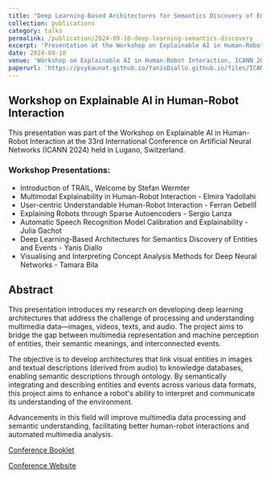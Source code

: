 ```yaml
---
title: "Deep Learning-Based Architectures for Semantics Discovery of Entities and Events"
collection: publications
category: talks
permalink: /publication/2024-09-10-deep-learning-semantics-discovery
excerpt: 'Presentation at the Workshop on Explainable AI in Human-Robot Interaction at ICANN 2024, focusing on deep learning architectures for semantics discovery of entities and events in multimedia data.'
date: 2024-09-10
venue: 'Workshop on Explainable AI in Human-Robot Interaction, ICANN 2024, Lugano, Switzerland'
paperurl: 'https://psykaunot.github.io/YanisDiallo.github.io/files/ICANN2024ConferenceBooklet.pdf'
---
```


## Workshop on Explainable AI in Human-Robot Interaction

This presentation was part of the Workshop on Explainable AI in Human-Robot Interaction at the 33rd International Conference on Artificial Neural Networks (ICANN 2024) held in Lugano, Switzerland.

### Workshop Presentations:
- Introduction of TRAIL, Welcome by Stefan Wermter
- Multimodal Explainability in Human-Robot Interaction - Elmira Yadollahi
- User-centric Understandable Human-Robot Interaction - Ferran GebellÍ
- Explaining Robots through Sparse Autoencoders - Sergio Lanza
- Automatic Speech Recognition Model Calibration and Explainability - Julia Gachot
- Deep Learning-Based Architectures for Semantics Discovery of Entities and Events - Yanis Diallo
- Visualising and Interpreting Concept Analysis Methods for Deep Neural Networks - Tamara Bila

## Abstract

This presentation introduces my research on developing deep learning architectures that address the challenge of processing and understanding multimedia data—images, videos, texts, and audio. The project aims to bridge the gap between multimedia representation and machine perception of entities, their semantic meanings, and interconnected events.

The objective is to develop architectures that link visual entities in images and textual descriptions (derived from audio) to knowledge databases, enabling semantic descriptions through ontology. By semantically integrating and describing entities and events across various data formats, this project aims to enhance a robot's ability to interpret and communicate its understanding of the environment.

Advancements in this field will improve multimedia data processing and semantic understanding, facilitating better human-robot interactions and automated multimedia analysis.

[Conference Booklet](https://psykaunot.github.io/YanisDiallo.github.io/files/ICANN2024ConferenceBooklet.pdf)

[Conference Website](https://e-nns.org/icann2024/)

